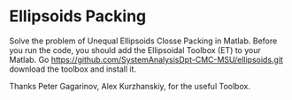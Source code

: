 Ellipsoids Packing
=================

Solve the problem of Unequal Ellipsoids Closse Packing in Matlab. Before you run the code, you should add the Ellipsoidal Toolbox (ET) to your Matlab. Go https://github.com/SystemAnalysisDpt-CMC-MSU/ellipsoids.git download the toolbox and install it. 

Thanks Peter Gagarinov, Alex Kurzhanskiy, for the useful Toolbox.

